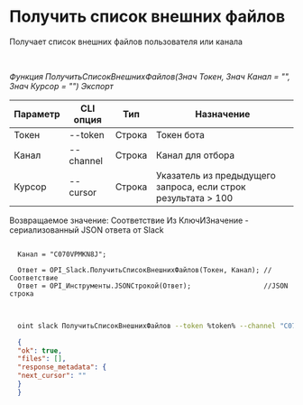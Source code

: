 ﻿---
sidebar_position: 1
---

# Получить список внешних файлов
 Получает список внешних файлов пользователя или канала




<br/>


*Функция ПолучитьСписокВнешнихФайлов(Знач Токен, Знач Канал = "", Знач Курсор = "") Экспорт*

  | Параметр | CLI опция | Тип | Назначение |
  |-|-|-|-|
  | Токен | --token | Строка | Токен бота |
  | Канал | --channel | Строка | Канал для отбора |
  | Курсор | --cursor | Строка | Указатель из предыдущего запроса, если строк результата > 100 |

  
  Возвращаемое значение:   Соответствие Из КлючИЗначение - сериализованный JSON ответа от Slack


```bsl title="Пример кода"
  
  Канал = "C070VPMKN8J";
  
  Ответ = OPI_Slack.ПолучитьСписокВнешнихФайлов(Токен, Канал); //Соответствие
  Ответ = OPI_Инструменты.JSONСтрокой(Ответ);                  //JSON строка
  
```
	


```sh title="Пример команды CLI"
    
  oint slack ПолучитьСписокВнешнихФайлов --token %token% --channel "C070VPMKN8J" --cursor %cursor%

```

```json title="Результат"
  {
  "ok": true,
  "files": [],
  "response_metadata": {
  "next_cursor": ""
  }
  }
```
